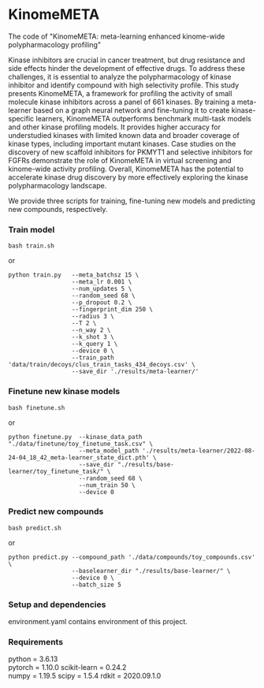 # KinomeMETA
The code of "KinomeMETA: meta-learning enhanced kinome-wide polypharmacology profiling"

Kinase inhibitors are crucial in cancer treatment, but drug resistance and side effects hinder the development of effective drugs. To address these challenges, it is essential to analyze the polypharmacology of kinase inhibitor and identify compound with high selectivity profile. This study presents KinomeMETA, a framework for profiling the activity of small molecule kinase inhibitors across a panel of 661 kinases. By training a meta-learner based on a graph neural network and fine-tuning it to create kinase-specific learners, KinomeMETA outperforms benchmark multi-task models and other kinase profiling models. It provides higher accuracy for understudied kinases with limited known data and broader coverage of kinase types, including important mutant kinases. Case studies on the discovery of new scaffold inhibitors for PKMYT1 and selective inhibitors for FGFRs demonstrate the role of KinomeMETA in virtual screening and kinome-wide activity profiling. Overall, KinomeMETA has the potential to accelerate kinase drug discovery by more effectively exploring the kinase polypharmacology landscape.

We provide three scripts for training, fine-tuning new models and predicting new compounds, respectively. 

### Train model
```
bash train.sh
```
or
```
python train.py   --meta_batchsz 15 \
                  --meta_lr 0.001 \
                  --num_updates 5 \
                  --random_seed 68 \
                  --p_dropout 0.2 \
                  --fingerprint_dim 250 \
                  --radius 3 \
                  --T 2 \
                  --n_way 2 \
                  --k_shot 3 \
                  --k_query 1 \
                  --device 0 \
                  --train_path 'data/train/decoys/clus_train_tasks_434_decoys.csv' \
                  --save_dir './results/meta-learner/' 
```

### Finetune new kinase models
```
bash finetune.sh
```
or
```
python finetune.py  --kinase_data_path "./data/finetune/toy_finetune_task.csv" \
                    --meta_model_path './results/meta-learner/2022-08-24-04_18_42_meta-learner_state_dict.pth' \
                    --save_dir "./results/base-learner/toy_finetune_task/" \
                    --random_seed 68 \
                    --num_train 50 \
                    --device 0 
```

### Predict new compounds
```
bash predict.sh
```
or
```
python predict.py --compound_path './data/compounds/toy_compounds.csv' \
                  --baselearner_dir "./results/base-learner/" \
                  --device 0 \
                  --batch_size 5
```

### Setup and dependencies
environment.yaml contains environment of this project.

### Requirements
python = 3.6.13  
pytorch = 1.10.0
scikit-learn = 0.24.2  
numpy = 1.19.5
scipy = 1.5.4
rdkit = 2020.09.1.0
